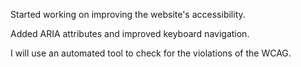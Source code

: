 Started working on improving the website's accessibility.

Added ARIA attributes and improved keyboard navigation.

I will use an automated tool to check for the violations of the WCAG.